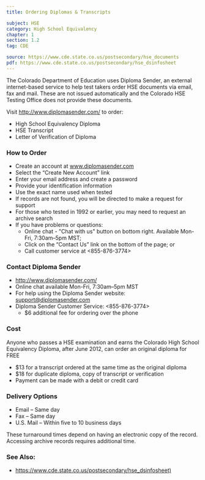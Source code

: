 ```yaml
---
title: Ordering Diplomas & Transcripts

subject: HSE
category: High School Equivalency
chapter: 1
section: 1.2
tag: CDE

source: https://www.cde.state.co.us/postsecondary/hse_documents
pdf: https://www.cde.state.co.us/postsecondary/hse_dsinfosheet
---
```

The Colorado Department of Education uses Diploma Sender, an external internet-based service to help test takers order HSE documents via email, fax and mail. These are not issued automatically and the Colorado HSE Testing Office does not provide these documents.

Visit <http://www.diplomasender.com/> to order:

  * High School Equivalency Diploma
  * HSE Transcript
  * Letter of Verification of Diploma

### How to Order

  * Create an account at www.diplomasender.com
  * Select the “Create New Account” link
  * Enter your email address and create a password
  * Provide your identification information
  * Use the exact name used when tested
  * If records are not found, you will be directed to make a request for support
  * For those who tested in 1992 or earlier, you may need to request an archive search
  * If you have problems or questions:
    * Online chat - "Chat with us" button on bottom right. Available Mon-Fri, 7:30am–5pm MST; 
    * Click on the “Contact Us” link on the bottom of the page; or
    * Call customer service at <855-876-3774>

### Contact Diploma Sender

  * <http://www.diplomasender.com/>
  * Online chat available Mon-Fri, 7:30am–5pm MST
  * For help using the Diploma Sender website: <support@diplomasender.com>
  * Diploma Sender Customer Service: <855-876-3774>
    * $6 additional fee for ordering over the phone

### Cost

Anyone who passes a HSE examination and earns the Colorado High School Equivalency Diploma, after June 2012, can order an original diploma for FREE 

  * $13 for a transcript ordered at the same time as the original diploma
  * $18 for duplicate diploma, copy of transcript or verification
  * Payment can be made with a debit or credit card

### Delivery Options

  * Email – Same day
  * Fax – Same day
  * U.S. Mail – Within five to 10 business days
  
These turnaround times depend on having an electronic copy of the record.  Accessing archive records requires additional time.

### See Also:

  * <https://www.cde.state.co.us/postsecondary/hse_dsinfosheet)>